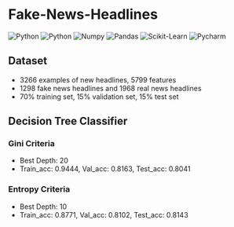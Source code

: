 # Fake-News-Headlines
<img alt="Python" src="https://img.shields.io/badge/python-%2314354C.svg?style=for-the-badge&logo=python&logoColor=white"/> <img alt="Python" src="https://img.shields.io/badge/numpy-%23013243.svg?style=for-the-badge&logo=numpy&logoColor=white" />  <img alt="Numpy" 
src="https://img.shields.io/badge/pandas-%23150458.svg?style=for-the-badge&logo=pandas&logoColor=white" />  <img alt="Pandas" 
src="https://img.shields.io/badge/scikit--learn-%23F7931E.svg?style=for-the-badge&logo=scikit-learn&logoColor=white" /> <img alt="Scikit-Learn" 
src="https://img.shields.io/badge/pycharm-143?style=for-the-badge&logo=pycharm&logoColor=black&color=00b35a&labelColor=00b35a" /> <img alt="Pycharm" 
src="https://img.shields.io/badge/Jupyter-%23F37626.svg?style=for-the-badge&logo=Jupyter&logoColor=white" /> 


## Dataset
- 3266 examples of new headlines, 5799 features
- 1298 fake news headlines and 1968 real news headlines
- 70% training set, 15% validation set, 15% test set

## Decision Tree Classifier
### Gini Criteria  
- Best Depth: 20
- Train_acc: 0.9444, Val_acc: 0.8163, Test_acc: 0.8041
### Entropy Criteria  
- Best Depth: 10
- Train_acc: 0.8771, Val_acc: 0.8102, Test_acc: 0.8143

